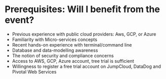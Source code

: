 # Prerequisites: Will I benefit from the event?

* Previous experience with public cloud providers: Aws, GCP, or Azure
* Familiarity with Micro-services concepts
* Recent hands-on experience with terminal/command line
* Database and data-modelling awareness
* The notion of security and compliance concerns
* Access to AWS, GCP, Azure account, tree trial is sufficient
* Willingness to register a free trial account on JumpCloud, DataDog and Pivotal Web Services



